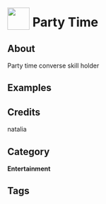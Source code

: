 # <img src="https://raw.githack.com/FortAwesome/Font-Awesome/master/svgs/solid/bolt.svg" card_color="#22A7F0" width="50" height="50" style="vertical-align:bottom"/> Party Time


## About
Party time converse skill holder

## Examples

## Credits
natalia

## Category
**Entertainment**

## Tags

